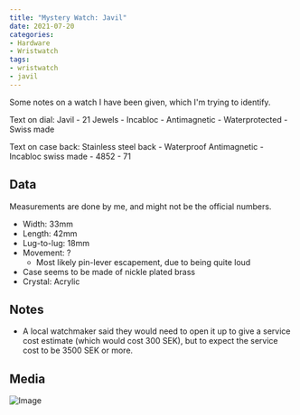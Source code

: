```yaml
---
title: "Mystery Watch: Javil"
date: 2021-07-20
categories:
- Hardware
- Wristwatch
tags:
- wristwatch
- javil
---
```


Some notes on a watch I have been given, which I'm trying to identify.

Text on dial: Javil - 21 Jewels - Incabloc - Antimagnetic - Waterprotected - Swiss made

Text on case back: Stainless steel back - Waterproof Antimagnetic - Incabloc swiss made - 4852 - 71

## Data

Measurements are done by me, and might not be the official numbers.

* Width: 33mm
* Length: 42mm
* Lug-to-lug: 18mm
* Movement: ?
  - Most likely pin-lever escapement, due to being quite loud
* Case seems to be made of nickle plated brass
* Crystal: Acrylic

## Notes

* A local watchmaker said they would need to open it up to give a service cost estimate (which would cost 300 SEK), but to expect the service cost to be 3500 SEK or more.

## Media
![Image](https://i.imgur.com/Qd9ar6I.jpeg)
